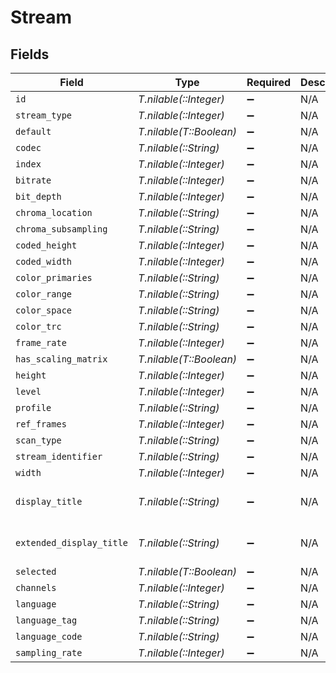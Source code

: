 # Stream


## Fields

| Field                    | Type                     | Required                 | Description              | Example                  |
| ------------------------ | ------------------------ | ------------------------ | ------------------------ | ------------------------ |
| `id`                     | *T.nilable(::Integer)*   | :heavy_minus_sign:       | N/A                      | 29                       |
| `stream_type`            | *T.nilable(::Integer)*   | :heavy_minus_sign:       | N/A                      | 2                        |
| `default`                | *T.nilable(T::Boolean)*  | :heavy_minus_sign:       | N/A                      | true                     |
| `codec`                  | *T.nilable(::String)*    | :heavy_minus_sign:       | N/A                      | aac                      |
| `index`                  | *T.nilable(::Integer)*   | :heavy_minus_sign:       | N/A                      | 0                        |
| `bitrate`                | *T.nilable(::Integer)*   | :heavy_minus_sign:       | N/A                      | 128                      |
| `bit_depth`              | *T.nilable(::Integer)*   | :heavy_minus_sign:       | N/A                      | 8                        |
| `chroma_location`        | *T.nilable(::String)*    | :heavy_minus_sign:       | N/A                      | left                     |
| `chroma_subsampling`     | *T.nilable(::String)*    | :heavy_minus_sign:       | N/A                      | 14520                    |
| `coded_height`           | *T.nilable(::Integer)*   | :heavy_minus_sign:       | N/A                      | 816                      |
| `coded_width`            | *T.nilable(::Integer)*   | :heavy_minus_sign:       | N/A                      | 1920                     |
| `color_primaries`        | *T.nilable(::String)*    | :heavy_minus_sign:       | N/A                      | bt709                    |
| `color_range`            | *T.nilable(::String)*    | :heavy_minus_sign:       | N/A                      | tv                       |
| `color_space`            | *T.nilable(::String)*    | :heavy_minus_sign:       | N/A                      | bt709                    |
| `color_trc`              | *T.nilable(::String)*    | :heavy_minus_sign:       | N/A                      | bt709                    |
| `frame_rate`             | *T.nilable(::Integer)*   | :heavy_minus_sign:       | N/A                      | 24                       |
| `has_scaling_matrix`     | *T.nilable(T::Boolean)*  | :heavy_minus_sign:       | N/A                      | false                    |
| `height`                 | *T.nilable(::Integer)*   | :heavy_minus_sign:       | N/A                      | 814                      |
| `level`                  | *T.nilable(::Integer)*   | :heavy_minus_sign:       | N/A                      | 40                       |
| `profile`                | *T.nilable(::String)*    | :heavy_minus_sign:       | N/A                      | lc                       |
| `ref_frames`             | *T.nilable(::Integer)*   | :heavy_minus_sign:       | N/A                      | 4                        |
| `scan_type`              | *T.nilable(::String)*    | :heavy_minus_sign:       | N/A                      | progressive              |
| `stream_identifier`      | *T.nilable(::String)*    | :heavy_minus_sign:       | N/A                      | 1                        |
| `width`                  | *T.nilable(::Integer)*   | :heavy_minus_sign:       | N/A                      | 1920                     |
| `display_title`          | *T.nilable(::String)*    | :heavy_minus_sign:       | N/A                      | English (AAC Stereo)     |
| `extended_display_title` | *T.nilable(::String)*    | :heavy_minus_sign:       | N/A                      | English (AAC Stereo)     |
| `selected`               | *T.nilable(T::Boolean)*  | :heavy_minus_sign:       | N/A                      | true                     |
| `channels`               | *T.nilable(::Integer)*   | :heavy_minus_sign:       | N/A                      | 2                        |
| `language`               | *T.nilable(::String)*    | :heavy_minus_sign:       | N/A                      | English                  |
| `language_tag`           | *T.nilable(::String)*    | :heavy_minus_sign:       | N/A                      | en                       |
| `language_code`          | *T.nilable(::String)*    | :heavy_minus_sign:       | N/A                      | eng                      |
| `sampling_rate`          | *T.nilable(::Integer)*   | :heavy_minus_sign:       | N/A                      | 44100                    |